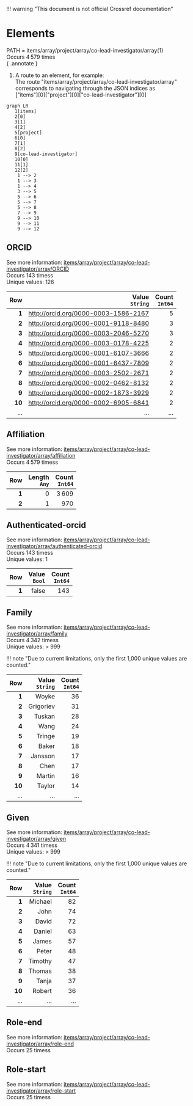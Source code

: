 !!! warning "This document is not official Crossref documentation"
# Elements
PATH = items/array/project/array/co-lead-investigator/array(1)  
Occurs 4 579 times  
{ .annotate }

1. A route to an element, for example:  
   The route "items/array/project/array/co-lead-investigator/array" corresponds to navigating through the JSON indices as  
   ["items"][0]["project"][0]["co-lead-investigator"][0]  

```mermaid
graph LR
   1[items]
   2[0]
   3[1]
   4[2]
   5[project]
   6[0]
   7[1]
   8[2]
   9[co-lead-investigator]
   10[0]
   11[1]
   12[2]
    1 --> 2
    1 --> 3
    1 --> 4
    3 --> 5
    5 --> 6
    5 --> 7
    5 --> 8
    7 --> 9
    9 --> 10
    9 --> 11
    9 --> 12
```


## ORCID
See more information: [items/array/project/array/co-lead-investigator/array/ORCID](ORCID/index.md)  
Occurs 143 timess  
Unique values: 126  

| **Row** | **Value**<br>`String`                | **Count**<br>`Int64` |
|--------:|-------------------------------------:|---------------------:|
| **1**   | http://orcid.org/0000-0003-1586-2167 | 5                    |
| **2**   | http://orcid.org/0000-0001-9118-8480 | 3                    |
| **3**   | http://orcid.org/0000-0003-2046-5270 | 3                    |
| **4**   | http://orcid.org/0000-0003-0178-4225 | 2                    |
| **5**   | http://orcid.org/0000-0001-6107-3666 | 2                    |
| **6**   | http://orcid.org/0000-0001-6437-7809 | 2                    |
| **7**   | http://orcid.org/0000-0003-2502-2671 | 2                    |
| **8**   | http://orcid.org/0000-0002-0462-8132 | 2                    |
| **9**   | http://orcid.org/0000-0002-1873-3929 | 2                    |
| **10**  | http://orcid.org/0000-0002-6905-6841 | 2                    |
| ... | ... | ... |

## Affiliation
See more information: [items/array/project/array/co-lead-investigator/array/affiliation](affiliation/index.md)  
Occurs 4 579 timess  

| **Row** | **Length**<br>`Any` | **Count**<br>`Int64` |
|--------:|--------------------:|---------------------:|
| **1**   | 0                   | 3 609                |
| **2**   | 1                   | 970                  |

## Authenticated-orcid
See more information: [items/array/project/array/co-lead-investigator/array/authenticated-orcid](authenticated-orcid/index.md)  
Occurs 143 timess  
Unique values: 1  

| **Row** | **Value**<br>`Bool` | **Count**<br>`Int64` |
|--------:|--------------------:|---------------------:|
| **1**   | false               | 143                  |

## Family
See more information: [items/array/project/array/co-lead-investigator/array/family](family/index.md)  
Occurs 4 342 timess  
Unique values: > 999  

!!! note "Due to current limitations, only the first 1,000 unique values are counted."

| **Row** | **Value**<br>`String` | **Count**<br>`Int64` |
|--------:|----------------------:|---------------------:|
| **1**   | Woyke                 | 36                   |
| **2**   | Grigoriev             | 31                   |
| **3**   | Tuskan                | 28                   |
| **4**   | Wang                  | 24                   |
| **5**   | Tringe                | 19                   |
| **6**   | Baker                 | 18                   |
| **7**   | Jansson               | 17                   |
| **8**   | Chen                  | 17                   |
| **9**   | Martin                | 16                   |
| **10**  | Taylor                | 14                   |
| ... | ... | ... |

## Given
See more information: [items/array/project/array/co-lead-investigator/array/given](given/index.md)  
Occurs 4 341 timess  
Unique values: > 999  

!!! note "Due to current limitations, only the first 1,000 unique values are counted."

| **Row** | **Value**<br>`String` | **Count**<br>`Int64` |
|--------:|----------------------:|---------------------:|
| **1**   | Michael               | 82                   |
| **2**   | John                  | 74                   |
| **3**   | David                 | 72                   |
| **4**   | Daniel                | 63                   |
| **5**   | James                 | 57                   |
| **6**   | Peter                 | 48                   |
| **7**   | Timothy               | 47                   |
| **8**   | Thomas                | 38                   |
| **9**   | Tanja                 | 37                   |
| **10**  | Robert                | 36                   |
| ... | ... | ... |

## Role-end
See more information: [items/array/project/array/co-lead-investigator/array/role-end](role-end/index.md)  
Occurs 25 timess  


## Role-start
See more information: [items/array/project/array/co-lead-investigator/array/role-start](role-start/index.md)  
Occurs 25 timess  



